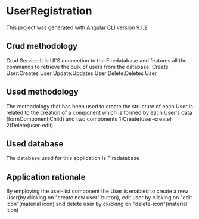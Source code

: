 # UserRegistration

This project was generated with [Angular CLI](https://github.com/angular/angular-cli) version 9.1.2.

## Crud methodology

Crud Service:It is UI'S connection to the Firedatabase and features all the commands to retrieve the bulk of users from the database.
Create User:Creates User
Update:Updates User
Delete:Deletes User


## Used methodology

The methodology that has been used to create the structure of each User is related to the creation of a component which is formed by each User's
data (formComponent,Child) and two components 1)Create(user-create)
                                              2)Delete(user-edit)
                                              
## Used database

The database used for this application is Firedatabase

## Application rationale

By employing the user-list component the User is enabled to create a new User(by clicking on "create new user" button),
edit user by clicking on "edit icon"(material icon) and delete user by ckicking on "delete-icon"(material icon)
